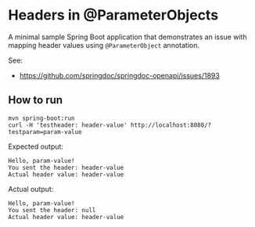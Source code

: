 # Headers in @ParameterObjects

A minimal sample Spring Boot application that demonstrates an issue with
mapping header values using `@ParameterObject` annotation.

See:
* https://github.com/springdoc/springdoc-openapi/issues/1893

## How to run

```shell
mvn spring-boot:run
curl -H 'testheader: header-value' http://localhost:8080/?testparam=param-value
```

Expected output:
```
Hello, param-value!
You sent the header: header-value
Actual header value: header-value
```

Actual output:
```
Hello, param-value!
You sent the header: null
Actual header value: header-value
```